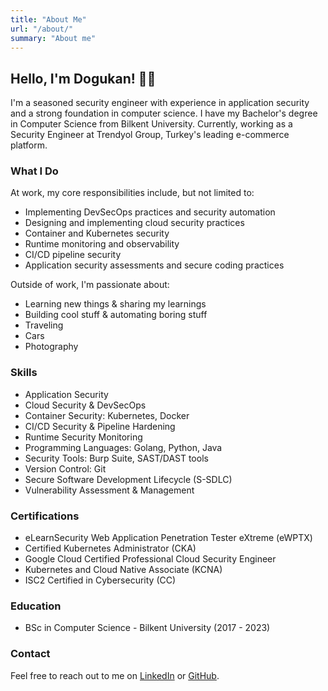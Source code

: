 ```yaml
---
title: "About Me"
url: "/about/"
summary: "About me"
---
```


## Hello, I'm Dogukan! 👋🏻

I'm a seasoned security engineer with experience in application security and a strong foundation in computer science. I have my Bachelor's degree in Computer Science from Bilkent University. Currently, working as a Security Engineer at Trendyol Group, Turkey's leading e-commerce platform.

### What I Do

At work, my core responsibilities include, but not limited to:

- Implementing DevSecOps practices and security automation
- Designing and implementing cloud security practices
- Container and Kubernetes security
- Runtime monitoring and observability
- CI/CD pipeline security
- Application security assessments and secure coding practices

Outside of work, I'm passionate about:

- Learning new things & sharing my learnings
- Building cool stuff & automating boring stuff
- Traveling
- Cars
- Photography

### Skills

- Application Security
- Cloud Security & DevSecOps
- Container Security: Kubernetes, Docker
- CI/CD Security & Pipeline Hardening
- Runtime Security Monitoring
- Programming Languages: Golang, Python, Java
- Security Tools: Burp Suite, SAST/DAST tools
- Version Control: Git
- Secure Software Development Lifecycle (S-SDLC)
- Vulnerability Assessment & Management

### Certifications

- eLearnSecurity Web Application Penetration Tester eXtreme (eWPTX)
- Certified Kubernetes Administrator (CKA)
- Google Cloud Certified Professional Cloud Security Engineer
- Kubernetes and Cloud Native Associate (KCNA)
- ISC2 Certified in Cybersecurity (CC)

### Education

- BSc in Computer Science - Bilkent University (2017 - 2023)

### Contact

Feel free to reach out to me on [LinkedIn](https://www.linkedin.com/in/dogukan-kurnaz/) or [GitHub](https://github.com/DogukanK). 